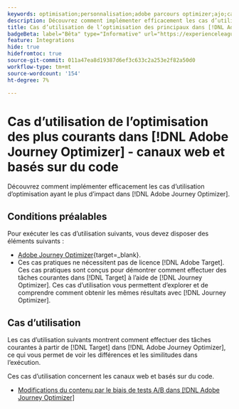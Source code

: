 ```yaml
---
keywords: optimisation;personnalisation;adobe parcours optimizer;ajo;cas d’utilisation;scénarios;web;basé sur le code
description: Découvrez comment implémenter efficacement les cas d’utilisation d’optimisation ayant le plus d’impact dans  [!DNL Adobe Journey Optimizer].
title: Cas d’utilisation de l’optimisation des principaux dans [!DNL Adobe Journey Optimizer]  - canaux web et basés sur du code
badgeBeta: label="Bêta" type="Informative" url="https://experienceleague.adobe.com/docs/target/using/introduction/intro.html#beta newtab=true?lang=fr" tooltip="Quelles sont les fonctionnalités bêta dans  [!DNL Adobe Target] ?"
feature: Integrations
hide: true
hidefromtoc: true
source-git-commit: 011a47ea8d19387d6ef3c633c2a253e2f82a50d0
workflow-type: tm+mt
source-wordcount: '154'
ht-degree: 7%

---
```


# Cas d’utilisation de l’optimisation des plus courants dans [!DNL Adobe Journey Optimizer] - canaux web et basés sur du code

Découvrez comment implémenter efficacement les cas d’utilisation d’optimisation ayant le plus d’impact dans [!DNL Adobe Journey Optimizer].

## Conditions préalables

Pour exécuter les cas d’utilisation suivants, vous devez disposer des éléments suivants :

* [Adobe Journey Optimizer](https://experienceleague.adobe.com/en/docs/journey-optimizer/using/get-started/get-started){target=_blank}.
* Ces cas pratiques ne nécessitent pas de licence [!DNL Adobe Target]. Ces cas pratiques sont conçus pour démontrer comment effectuer des tâches courantes dans [!DNL Target] à l’aide de [!DNL Journey Optimizer]. Ces cas d’utilisation vous permettent d’explorer et de comprendre comment obtenir les mêmes résultats avec [!DNL Journey Optimizer].

## Cas d’utilisation

Les cas d’utilisation suivants montrent comment effectuer des tâches courantes à partir de [!DNL Target] dans [!DNL Adobe Journey Optimizer], ce qui vous permet de voir les différences et les similitudes dans l’exécution.

Ces cas d’utilisation concernent les canaux web et basés sur du code.

* [Modifications du contenu par le biais de tests A/B dans  [!DNL Adobe Journey Optimizer]](/help/main/c-integrating-target-with-mac/ajo/content-change-using-ajo.md)